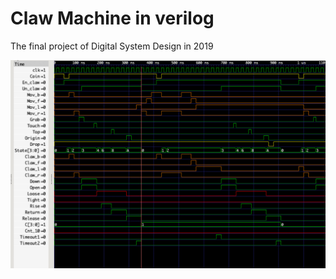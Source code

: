 # Claw Machine in verilog

The final project of Digital System Design in 2019

![simulate result](./simulate.png)